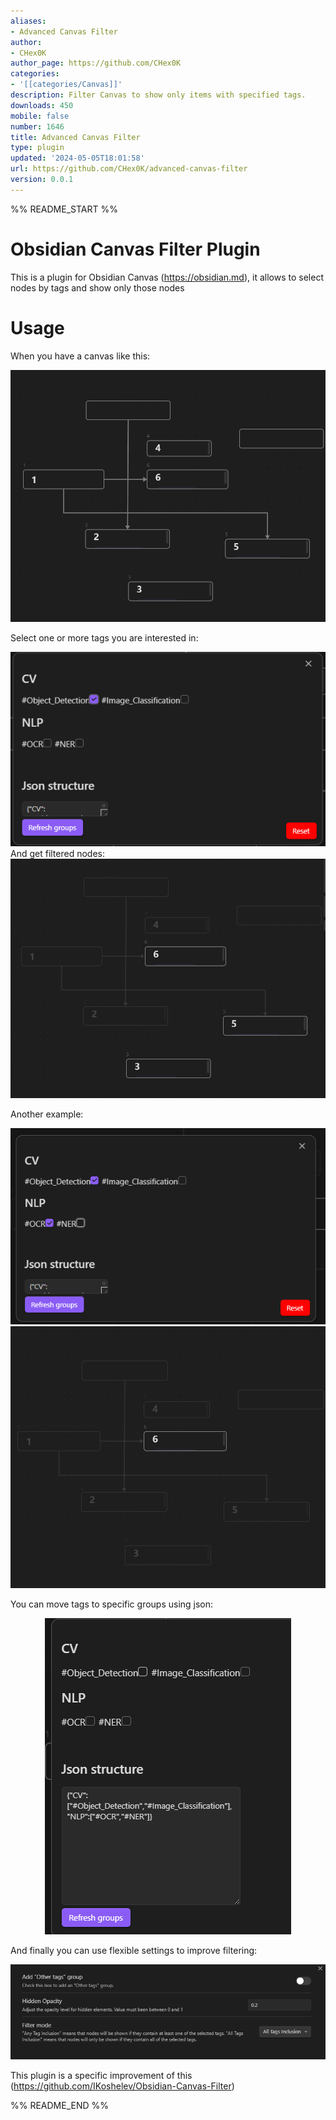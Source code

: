 ```yaml
---
aliases:
- Advanced Сanvas Filter
author:
- CHex0K
author_page: https://github.com/CHex0K
categories:
- '[[categories/Canvas]]'
description: Filter Canvas to show only items with specified tags.
downloads: 450
mobile: false
number: 1646
title: Advanced Сanvas Filter
type: plugin
updated: '2024-05-05T18:01:58'
url: https://github.com/CHex0K/advanced-canvas-filter
version: 0.0.1
---
```


%% README_START %%

<h1>Obsidian Canvas Filter Plugin</h1>

This is a plugin for Obsidian Canvas (https://obsidian.md), 
it allows to select nodes by tags and show 
only those nodes 

<h1>Usage</h1>

When you have a canvas like this: 

<div align="center">
  <img src="https://raw.githubusercontent.com/CHex0K/advanced-canvas-filter/HEAD/assets/canvas.png">
</div>

Select one or more tags you are interested in:

<div align="center">
  <img src="https://raw.githubusercontent.com/CHex0K/advanced-canvas-filter/HEAD/assets/1.png">
</div>
 
And get filtered nodes:

<div align="center">
  <img src="https://raw.githubusercontent.com/CHex0K/advanced-canvas-filter/HEAD/assets/2.png">
</div>

Another example:

<div align="center">
  <img src="https://raw.githubusercontent.com/CHex0K/advanced-canvas-filter/HEAD/assets/3.png">
  <img src="https://raw.githubusercontent.com/CHex0K/advanced-canvas-filter/HEAD/assets/4.png">
</div>

You can move tags to specific groups using json:
<div align="center">
  <img src="https://raw.githubusercontent.com/CHex0K/advanced-canvas-filter/HEAD/assets/5.png">
</div>

And finally you can use flexible settings to improve filtering:
<div align="center">
  <img src="https://raw.githubusercontent.com/CHex0K/advanced-canvas-filter/HEAD/assets/6.png">
</div>

This plugin is a specific improvement of this (https://github.com/IKoshelev/Obsidian-Canvas-Filter)


%% README_END %%